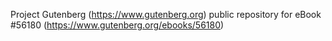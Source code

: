Project Gutenberg (https://www.gutenberg.org) public repository for
eBook #56180 (https://www.gutenberg.org/ebooks/56180)
